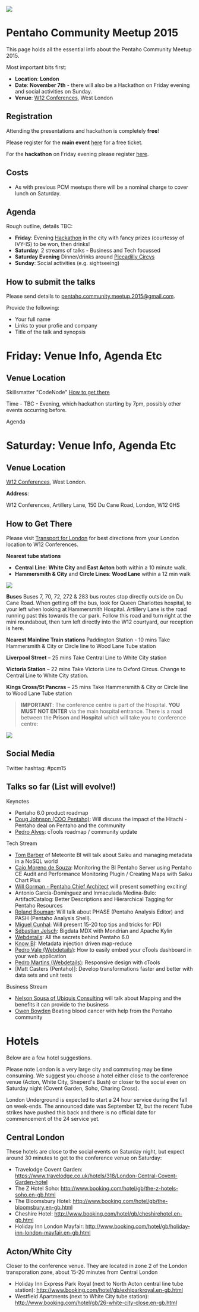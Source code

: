 ![](./img/pcm-2015-logo.jpg)

# Pentaho Community Meetup 2015

This page holds all the essential info about the Pentaho Community Meetup 2015.

Most important bits first:

- **Location**: **London**
- **Date**: **November 7th** - there will also be a Hackathon on Friday evening and social activities on Sunday.
- **Venue**: [W12 Conferences](http://www.w12conferences.co.uk/index), West London

## Registration 

Attending the presentations and hackathon is completely **free**!

Please register for the **main event** [here](https://www.eventbrite.com/e/pentaho-community-meeting-tickets-16994065708) for a free ticket.

For the **hackathon** on Friday evening please register [here](http://www.meetup.com/Pentaho-London-User-Group/events/222548597/). 

## Costs

- As with previous PCM meetups there will be a nominal charge to cover lunch on Saturday.

## Agenda

Rough outline, details TBC:

- **Friday**: Evening [Hackathon](http://www.meetup.com/Pentaho-London-User-Group/events/222548597/) in the city with fancy prizes (courtessy of IVY-IS) to be won, then drinks!
- **Saturday**: 2 streams of talks - Business and Tech focussed
- **Saturday Evening** Dinner/drinks around [Piccadilly Circys](https://en.wikipedia.org/wiki/Piccadilly_Circus)
- **Sunday**: Social activities (e.g. sightseeing)

## How to submit the talks

Please send details to pentaho.community.meetup.2015@gmail.com. 

Provide the following:

- Your full name
- Links to your profie and company
- Title of the talk and synopsis

# Friday: Venue Info, Agenda Etc

## Venue Location

Skillsmatter "CodeNode"
[How to get there](https://skillsmatter.com/locations/264-skills-matter-codenode#getthere)

Time - TBC - Evening, which hackathon starting by 7pm, possibly other events occurring before.

Agenda

# Saturday: Venue Info, Agenda Etc


## Venue Location

[W12 Conferences](http://www.w12conferences.co.uk/index), West London.

**Address**:

W12 Conferences,
Artillery Lane,
150 Du Cane Road,
London,
W12 0HS

## How to Get There

Please visit [Transport for London](www.tfl.gov.uk) for best directions from your London location to W12 Conferences.

**Nearest tube stations** 

- **Central Line**: **White City** and **East Acton** both within a 10 minute walk.
- **Hammersmith & City** and **Circle Lines**: **Wood Lane** within a 12 min walk

![](./img/w12-conf-dir-tube.jpg)

**Buses**
Buses 7, 70, 72, 272 & 283 bus routes stop directly outside on Du Cane Road.  When getting off the bus, look for Queen Charlottes hospital, to your left when looking at Hammersmith Hospital.  Artillery Lane is the road running past this towards the car park.  Follow this road and turn right at the mini roundabout, then turn left directly into the W12 courtyard, our reception is here.

**Nearest Mainline Train stations**
Paddington Station - 10 mins
Take Hammersmith & City or Circle line to Wood Lane Tube station
 
**Liverpool Street** – 25 mins
Take Central Line to White City station
 
**Victoria Station** – 22 mins
Take Victoria Line to Oxford Circus. Change to Central Line to White City station.
 
**Kings Cross/St Pancras** – 25 mins
Take Hammersmith & City or Circle line to Wood Lane Tube station

> **IMPORTANT**: The conference centre is part of the Hospital. **YOU MUST NOT ENTER** via the main hospital entrance. There is a road between the **Prison** and **Hospital** which will take you to conference centre:

![](./img/w12-conf-directions.jpg) 


## Social Media

Twitter hashtag: #pcm15

## Talks so far (List will evolve!)

Keynotes

- Pentaho 6.0 product roadmap
- [Doug Johnson (COO Pentaho)](): Will discuss the impact of the Hitachi - Pentaho deal on Pentaho and the community
- [Pedro Alves](https://twitter.com/pmalves): cTools roadmap / community update

Tech Stream

- [Tom Barber](https://twitter.com/magicaltrout) of Meteorite BI will talk about Saiku and managing metadata in a NoSQL world
- [Caio Moreno de Souza](http://blog.professorcoruja.com): Monitoring the BI Pentaho Server using Pentaho CE Audit and Performance Monitoring Plugin / Creating Maps with Saiku Chart Plus
- [Will Gorman - Pentaho Chief Architect](https://twitter.com/wpgorman) will present something exciting!
- Antonio García-Domínguez and Inmaculada Medina-Bulo: ArtifactCatalog: Better Descriptions and Hierarchical Tagging for Pentaho Resources
- [Roland Bouman](http://rpbouman.blogspot.co.uk): Will talk about PHASE (Pentaho Analysis Editor) and PASH (Pentaho Analysis Shell).
- [Miguel Cunhal](https://twitter.com/mcunhal): Will present 15-20 top tips and tricks for PDI
- [Sébastian Jelsch](): Bigdata MDX with Mondrian and Apache Kylin
- [Webdetails](http://www.webdetails.pt): All the secrets behind Pentaho 6.0
- [Know BI](): Metadata injection driven map-reduce
- [Pedro Vale (Webdetails)](http://www.webdetails.pt): How to easily embed your cTools dashboard in your web application
- [Pedro Martins (Webdetails)](http://www.webdetails.pt): Responsive design with cTools
- [Matt Casters (Pentaho)]: Develop transformations faster and better with data sets and unit tests 

Business Stream

- [Nelson Sousa of Ubiquis Consulting](https://twitter.com/ubiquisbi) will talk about Mapping and the benefits it can provide to the business
- [Owen Bowden](https://twitter.com/tweetsfromowen) Beating blood cancer with help from the Pentaho community

# Hotels

Below are a few hotel suggestions.

Please note London is a very large city and commuting may be time consuming. We suggest you choose a hotel either close to the conference venue (Acton, White City, Sheperd's Bush) or closer to the social even on Saturday night (Covent Garden, Soho, Charing Cross).

London Underground is expected to start a 24 hour service during the fall on week-ends. The announced date was September 12, but the recent Tube strikes have pushed this back and there is no official date for commencement of the 24 service yet.

## Central London
These hotels are close to the social events on Saturday night, but expect around 30 minutes to get to the conference venue on Saturday:
- Travelodge Covent Garden: https://www.travelodge.co.uk/hotels/318/London-Central-Covent-Garden-hotel
- The Z Hotel Soho: http://www.booking.com/hotel/gb/the-z-hotels-soho.en-gb.html
- The Bloomsbury Hotel: http://www.booking.com/hotel/gb/the-bloomsbury.en-gb.html
- Cheshire Hotel: http://www.booking.com/hotel/gb/cheshirehotel.en-gb.html
- Holiday Inn London Mayfair: http://www.booking.com/hotel/gb/holiday-inn-london-mayfair.en-gb.html

## Acton/White City
Closer to the conference venue. They are located in zone 2 of the London transporation zone, about 15-20 minutes from Central London
- Holiday Inn Express Park Royal (next to North Acton central line tube station): http://www.booking.com/hotel/gb/exhiparkroyal.en-gb.html
- Westfield Apartments (next to White City tube station): http://www.booking.com/hotel/gb/26-white-city-close.en-gb.html

